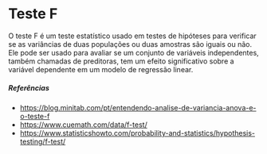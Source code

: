 # Teste F

O teste F é um teste estatístico usado em testes de hipóteses para verificar se as variâncias de duas populações ou duas amostras são iguais ou não. Ele pode ser usado para avaliar se um conjunto de variáveis independentes, também chamadas de preditoras, tem um efeito significativo sobre a variável dependente em um modelo de regressão linear.


##### Referências
- https://blog.minitab.com/pt/entendendo-analise-de-variancia-anova-e-o-teste-f
- https://www.cuemath.com/data/f-test/
- https://www.statisticshowto.com/probability-and-statistics/hypothesis-testing/f-test/